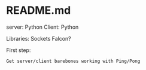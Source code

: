 # README.md

server: Python
Client: Python

Libraries: Sockets Falcon?


First step:

    Get server/client barebones working with Ping/Pong





